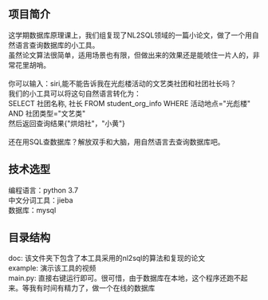 ## 项目简介
这学期数据库原理课上，我们组复现了NL2SQL领域的一篇小论文，做了一个用自然语言查询数据库的小工具。<br>
虽然论文算法很简单，适用场景也有限，但做出来的效果还是能唬住一片人的，非常花里胡哨。<br><br>
你可以输入：siri,能不能告诉我在光彪楼活动的文艺类社团和社团社长吗？<br>
我们的小工具可以将这句自然语言转化为：<br>
SELECT 社团名称, 社长 FROM student_org_info WHERE 活动地点="光彪楼" AND 社团类型="文艺类" <br>
然后返回查询结果{"烘焙社"，"小黄"}<br><br>
还在用SQL查数据库？解放双手和大脑，用自然语言去查询数据库吧。<br>
## 技术选型
编程语言：python 3.7 <br>
中文分词工具：jieba <br>
数据库：mysql <br>
## 目录结构
doc: 该文件夹下包含了本工具采用的nl2sql的算法和复现的论文<br>
example: 演示该工具的视频<br>
main.py: 直接右键运行即可。很可惜，由于数据库在本地，这个程序还跑不起来。等我有时间有精力了，做一个在线的数据库<br>
